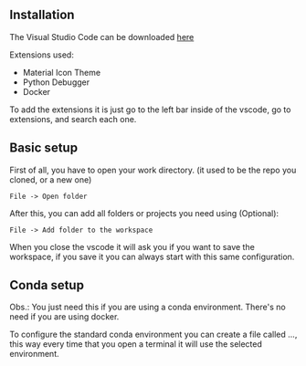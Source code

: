 ## Installation

The Visual Studio Code can be downloaded [here](https://code.visualstudio.com/)

Extensions used:
- Material Icon Theme
- Python Debugger
- Docker

To add the extensions it is just go to the left bar inside of the vscode, go to extensions, and search each one.

## Basic setup

First of all, you have to open your work directory. (it used to be the repo you cloned, or a new one)
```
File -> Open folder
```
After this, you can add all folders or projects you need using (Optional):
```
File -> Add folder to the workspace
```
When you close the vscode it will ask you if you want to save the workspace, if you save it you can always start with this same configuration.

## Conda setup

Obs.: You just need this if you are using a conda environment. There's no need if you are using docker.

To configure the standard conda environment you can create a file called ..., this way every time that you open a terminal it will use the selected environment.
